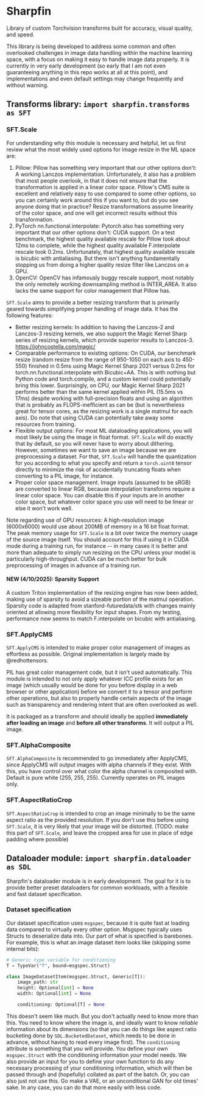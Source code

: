 # Sharpfin
Library of custom Torchvision transforms built for accuracy, visual quality, and speed.

This library is being developed to address some common and often overlooked challenges in image data handling within the machine learning space, with a focus on making it easy to handle image data properly. It is currently in very early development (so early that I am not even guaranteeing anything in this repo works at all at this point), and implementations and even default settings may change frequently and without warning.

## Transforms library: `import sharpfin.transforms as SFT`

### SFT.Scale
For understanding why this module is necessary and helpful, let us first review what the most widely used options for image resize in the ML space are:

1. Pillow: Pillow has something very important that our other options don't: A working Lanczos implementation. Unfortunately, it also has a problem that most people overlook, in that it does not ensure that the transformation is applied in a linear color space. Pillow's CMS suite is excellent and relatively easy to use compared to some other options, so you can certainly work around this if you want to, but do you see anyone doing that in practice? Resize transformations assume linearity of the color space, and one will get incorrect results without this transformation.
2. PyTorch nn.functional.interpolate: Pytorch also has something very important that our other options don't: CUDA support. On a test benchmark, the highest quality available rescale for Pillow took about 12ms to complete, while the highest quality available F.interpolate rescale took 0.2ms. Unfortunately, that highest quality available rescale is bicubic with antialiasing. But there isn't anything fundamentally stopping us from doing a higher quality resize filter like Lanczos on a GPU.
3. OpenCV: OpenCV has infamously buggy rescale support, most notably the only remotely working downsampling method is INTER_AREA. It also lacks the same support for color management that Pillow has.

`SFT.Scale` aims to provide a better resizing transform that is primarily geared towards simplifying proper handling of image data. It has the following features:
- Better resizing kernels: In addition to having the Lanczos-2 and Lanczos-3 resizing kernels, we also support the Magic Kernel Sharp series of resizing kernels, which provide superior results to Lanczos-3. https://johncostella.com/magic/
- Comparable performance to existing options: On CUDA, our benchmark resize (random resize from the range of 950-1050 on each axis to 450-550) finished in 0.5ms using Magic Kernel Sharp 2021 versus 0.2ms for torch.nn.functional.interpolate with Bicubic+AA. This is with nothing but Python code and torch.compile, and a custom kernel could potentially bring this lower. Surprisingly, on CPU, our Magic Kernel Sharp 2021 performs better than the same kernel applied within PIL (15.5ms vs 17ms) despite working with full-precision floats and using an algorithm that is probably as FLOPS-inefficient as can be (but is nevertheless great for tensor cores, as the resizing work is a single matmul for each axis). Do note that using CUDA can potentially take away some resources from training.
- Flexible output options: For most ML dataloading applications, you will most likely be using the image in float format. `SFT.Scale` will do exactly that by default, so you will never have to worry about dithering. However, sometimes we want to save an image because we are preprocessing a dataset. For that, `SFT.Scale` will handle the quantization for you according to what you specify and return a `torch.uint8` tensor directly to minimize the risk of accidentally truncating floats when converting to a PIL image, for instance.
- Proper color space management. Image inputs (assumed to be sRGB) are converted to linear RGB, because interpolation transforms require a linear color space. You can disable this if your inputs are in another color space, but whatever color space you use will need to be linear or else it won't work well.

Note regarding use of GPU resources: A high-resolution image (6000x6000) would use about 200MB of memory in a 16 bit float format. The peak memory usage for `SFT.Scale` is a bit over twice the memory usage of the source image itself. You should account for this if using it in CUDA mode during a training run, for instance -- in many cases it is better and more than adequate to simply run resizing on the CPU unless your model is particularly high-throughput. CUDA can be much better for bulk preprocessing of images in advance of a training run.

#### **NEW** (4/10/2025): Sparsity Support
A custom Triton implementation of the resizing engine has now been added, making use of sparsity to avoid a sizeable portion of the matmul operation. Sparsity code is adapted from stanford-futuredata/stk with changes mainly oriented at allowing more flexibility for input shapes. From my testing, performance now seems to match F.interpolate on bicubic with antialiasing.

### SFT.ApplyCMS
`SFT.ApplyCMS` is intended to make proper color management of images as effortless as possible. Original implementation is largely made by @redhottensors.

PIL has great color management code, but it isn't used automatically. This module is intended to not only apply whatever ICC profile exists for an image (which usually would be done for you before display in a web browser or other application) before we convert it to a tensor and perform other operations, but also to properly handle certain aspects of the image such as transparency and rendering intent that are often overlooked as well.

It is packaged as a transform and should ideally be applied **immediately after loading an image** and **before all other transforms**. It will output a PIL image.

### SFT.AlphaComposite
`SFT.AlphaComposite` is recommended to go immediately after ApplyCMS, since ApplyCMS will output images with alpha channels if they exist. With this, you have control over what color the alpha channel is composited with. Default is pure white (255, 255, 255). Currently operates on PIL images only.

### SFT.AspectRatioCrop
`SFT.AspectRatioCrop` is intended to crop an image minimally to be the same aspect ratio as the provided resolution. If you don't use this before using `SFT.Scale`, it is very likely that your image will be distorted. (TODO: make this part of `SFT.Scale`, and leave the cropped area for use in place of edge padding where possible)

## Dataloader module: `import sharpfin.dataloader as SDL`

Sharpfin's dataloader module is in early development. The goal for it is to provide better preset dataloaders for common workloads, with a flexible and fast dataset specification.

### Dataset specification

Our dataset specification uses `msgspec`, because it is quite fast at loading data compared to virtually every other option. Msgspec typically uses Structs to deserialize data into. Our part of what is specified is barebones. For example, this is what an image dataset item looks like (skipping some internal bits):

```py
# Generic type variable for conditioning
T = TypeVar("T", bound=msgspec.Struct)

class ImageDatasetItem(msgspec.Struct, Generic[T]):
    image_path: str
    height: Optional[int] = None
    width: Optional[int] = None

    conditioning: Optional[T] = None
```

This doesn't seem like much. But you don't actually need to know more than this. You need to know where the image is, and ideally want to know *reliable* information about its dimensions (so that you can do things like aspect ratio bucketing done by `SDL.BucketedDataset`, which needs to be done in advance, without having to read every image first). The `conditioning` attribute is something that *you* will provide. You define your own `msgspec.Struct` with the conditioning information *your* model needs. We also provide an input for you to define your own function to do any necessary processing of your conditioning information, which will then be passed through and (hopefully) collated as part of the batch. Or, you can also just not use this. Go make a VAE, or an unconditional GAN for old times' sake. In any case, you can do that more easily with less code.